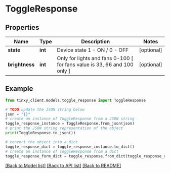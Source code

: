 # ToggleResponse


## Properties

Name | Type | Description | Notes
------------ | ------------- | ------------- | -------------
**state** | **int** | Device state 1 - ON / 0 - OFF | [optional] 
**brightness** | **int** | Only for lights and fans 0-100 [ for fans value is 33, 66 and 100 only ] | [optional] 

## Example

```python
from tinxy_client.models.toggle_response import ToggleResponse

# TODO update the JSON string below
json = "{}"
# create an instance of ToggleResponse from a JSON string
toggle_response_instance = ToggleResponse.from_json(json)
# print the JSON string representation of the object
print(ToggleResponse.to_json())

# convert the object into a dict
toggle_response_dict = toggle_response_instance.to_dict()
# create an instance of ToggleResponse from a dict
toggle_response_form_dict = toggle_response.from_dict(toggle_response_dict)
```
[[Back to Model list]](../README.md#documentation-for-models) [[Back to API list]](../README.md#documentation-for-api-endpoints) [[Back to README]](../README.md)


